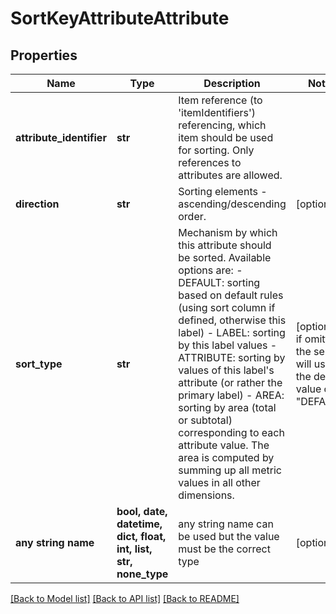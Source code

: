 # SortKeyAttributeAttribute


## Properties
Name | Type | Description | Notes
------------ | ------------- | ------------- | -------------
**attribute_identifier** | **str** | Item reference (to &#39;itemIdentifiers&#39;) referencing, which item should be used for sorting. Only references to attributes are allowed. | 
**direction** | **str** | Sorting elements - ascending/descending order. | [optional] 
**sort_type** | **str** | Mechanism by which this attribute should be sorted. Available options are: - DEFAULT: sorting based on default rules (using sort column if defined, otherwise this label)  - LABEL: sorting by this label values  - ATTRIBUTE: sorting by values of this label&#39;s attribute (or rather the primary label)  - AREA: sorting by area (total or subtotal) corresponding to each attribute value. The area is computed by summing up all metric values in all other dimensions. | [optional]  if omitted the server will use the default value of "DEFAULT"
**any string name** | **bool, date, datetime, dict, float, int, list, str, none_type** | any string name can be used but the value must be the correct type | [optional]

[[Back to Model list]](../README.md#documentation-for-models) [[Back to API list]](../README.md#documentation-for-api-endpoints) [[Back to README]](../README.md)


